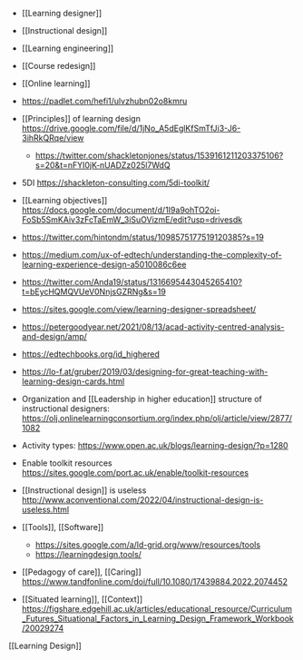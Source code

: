 - [[Learning designer]]
- [[Instructional design]]
- [[Learning engineering]]
- [[Course redesign]]
- [[Online learning]]

- https://padlet.com/hefi1/ulvzhubn02o8kmru

- [[Principles]] of learning design https://drive.google.com/file/d/1jNo_A5dEglKfSmTfJi3-J6-3ihRkQRqe/view
	-  https://twitter.com/shackletonjones/status/1539161211203375106?s=20&t=nFYI0jK-nUADZz025l7WdQ

- 5DI https://shackleton-consulting.com/5di-toolkit/

- [[Learning objectives]] https://docs.google.com/document/d/1I9a9ohTO2oi-FoSb5SmKAiv3zFcTaEmW_3iSuOVizmE/edit?usp=drivesdk

- https://twitter.com/hintondm/status/1098575177519120385?s=19
- https://medium.com/ux-of-edtech/understanding-the-complexity-of-learning-experience-design-a5010086c6ee

- https://twitter.com/Anda19/status/1316695443045265410?t=bEycHQMQVUeV0NnjsGZRNg&s=19

- https://sites.google.com/view/learning-designer-spreadsheet/
- https://petergoodyear.net/2021/08/13/acad-activity-centred-analysis-and-design/amp/

- https://edtechbooks.org/id_highered

- https://lo-f.at/gruber/2019/03/designing-for-great-teaching-with-learning-design-cards.html

- Organization and [[Leadership in higher education]] structure of instructional designers: https://olj.onlinelearningconsortium.org/index.php/olj/article/view/2877/1082

- Activity types: https://www.open.ac.uk/blogs/learning-design/?p=1280

- Enable toolkit resources https://sites.google.com/port.ac.uk/enable/toolkit-resources

- [[Instructional design]] is useless http://www.aconventional.com/2022/04/instructional-design-is-useless.html

- [[Tools]], [[Software]]
	-  https://sites.google.com/a/ld-grid.org/www/resources/tools
	-  https://learningdesign.tools/

- [[Pedagogy of care]], [[Caring]] https://www.tandfonline.com/doi/full/10.1080/17439884.2022.2074452

- [[Situated learning]], [[Context]] https://figshare.edgehill.ac.uk/articles/educational_resource/Curriculum_Futures_Situational_Factors_in_Learning_Design_Framework_Workbook/20029274

[[Learning Design]]
